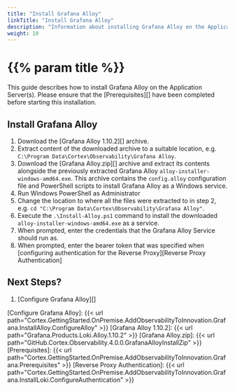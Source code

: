 ```yaml
---
title: "Install Grafana Alloy"
linkTitle: "Install Grafana Alloy"
description: "Information about installing Grafana Alloy on the Application Server(s)."
weight: 10
---
```


# {{% param title %}}

This guide describes how to install Grafana Alloy on the Application Server(s). Please ensure that the [Prerequisites][] have been completed before starting this installation.

## Install Grafana Alloy

1. Download the [Grafana Alloy 1.10.2][] archive.
1. Extract content of the downloaded archive to a suitable location, e.g. `C:\Program Data\Cortex\Observability\Grafana Alloy`.
1. Download the [Grafana Alloy.zip][] archive and extract its contents alongside the previously extracted Grafana Alloy `alloy-installer-windows-amd64.exe`.
This archive contains the `config.alloy` configuration file and PowerShell scripts to install Grafana Alloy as a Windows service.
1. Run Windows PowerShell as Administrator
1. Change the location to where all the files were extracted to in step 2, e.g. `cd "C:\Program Data\Cortex\Observability\Grafana Alloy"`.
1. Execute the `.\Install-Alloy.ps1` command to install the downloaded `alloy-installer-windows-amd64.exe` as a service.
1. When prompted, enter the credentials that the Grafana Alloy Service should run as.
1. When prompted, enter the bearer token that was specified when [configuring authentication for the Reverse Proxy][Reverse Proxy Authentication]

## Next Steps?

1. [Configure Grafana Alloy][]

[Configure Grafana Alloy]: {{< url path="Cortex.GettingStarted.OnPremise.AddObservabilityToInnovation.Grafana.InstallAlloy.ConfigureAlloy" >}}
[Grafana Alloy 1.10.2]:  {{< url path="Grafana.Products.Loki.Alloy.1.10.2" >}}
[Grafana Alloy.zip]: {{< url path="GitHub.Cortex.Observability.4.0.0.GrafanaAlloyInstallZip" >}}
[Prerequisites]: {{< url path="Cortex.GettingStarted.OnPremise.AddObservabilityToInnovation.Grafana.Prerequisites" >}}
[Reverse Proxy Authentication]: {{< url path="Cortex.GettingStarted.OnPremise.AddObservabilityToInnovation.Grafana.InstallLoki.ConfigureAuthentication" >}}
